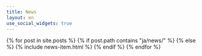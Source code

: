 ```yaml
---
title: News
layout: en
use_social_widgets: true
---
```


{% for post in site.posts %}
{%   if post.path contains "ja/news/" %}
{%   else %}
{%     include news-item.html %}
{%   endif %}
{% endfor %}
